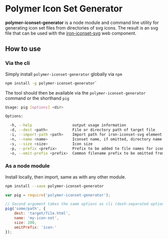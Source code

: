 # Polymer Icon Set Generator

__polymer-iconset-generator__ is a node module and command line utility for generating icon set files
from directories of svg icons. The result is an svg file that can be used with the
[iron-iconset-svg](https://github.com/PolymerElements/iron-iconset-svg) web component.

## How to use

### Via the cli

Simply install `polymer-iconset-generator` globally via `npm`

```sh
npm install -g polymer-iconset-generator`
```

The tool should then be available via the `polymer-iconset-generator` command or the shorthand `pig`

```sh
Usage: pig [options] <dir>

Options:

  -h, --help                  output usage information
  -d, --dest <path>           File or directory path of target file
  -i, --import-path <path>    Import path for iron-iconset-svg element
  -n, --name <name>           Iconset name, if omitted, directory name will be used
  -s, --size <size>           Icon size
  -p, --prefix <prefix>       Prefix to be added to file names for icon names
  -o, --omit-prefix <prefix>  Common filename prefix to be omitted from icon name
```

### As a node module

Install locally, then import, same as with any other module.

```sh
npm install --save polymer-iconset-generator
```

```js
var pig = require('polymer-iconset-generator');

// Second argument takes the same options as cli (dash-separated options are converted to camel-case)
pig('some/path', {
    dest: 'target/file.html',
    name: 'my-icon-set',
    size: 200,
    omitPrefix: 'icon-'
});
```
